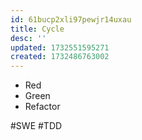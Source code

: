 ```yaml
---
id: 61bucp2xli97pewjr14uxau
title: Cycle
desc: ''
updated: 1732551595271
created: 1732486763002
---
```


- Red
- Green
- Refactor

#SWE #TDD
